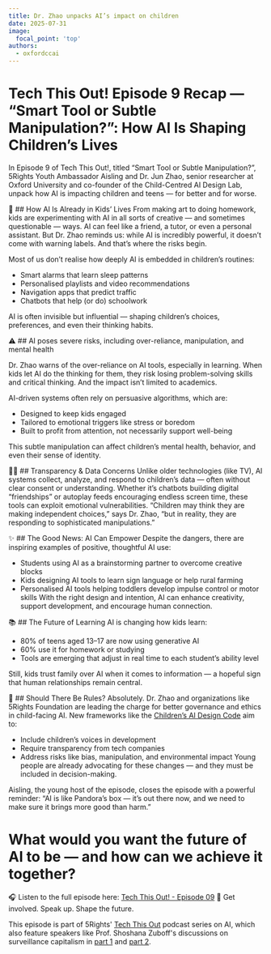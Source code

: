 ```yaml
---
title: Dr. Zhao unpacks AI’s impact on children 
date: 2025-07-31
image:
  focal_point: 'top'
authors:
  - oxfordccai
---
```



# Tech This Out! Episode 9 Recap — “Smart Tool or Subtle Manipulation?”: How AI Is Shaping Children’s Lives


In Episode 9 of Tech This Out!, titled “Smart Tool or Subtle Manipulation?”, 5Rights Youth Ambassador Aisling and Dr. Jun Zhao, senior researcher at Oxford University and co-founder of the Child-Centred AI Design Lab, unpack how AI is impacting children and teens — for better and for worse.


📱 ## How AI Is Already in Kids’ Lives
From making art to doing homework, kids are experimenting with AI in all sorts of creative — and sometimes questionable — ways. AI can feel like a friend, a tutor, or even a personal assistant. But Dr. Zhao reminds us: while AI is incredibly powerful, it doesn’t come with warning labels. And that’s where the risks begin.

Most of us don’t realise how deeply AI is embedded in children’s routines:
- Smart alarms that learn sleep patterns
- Personalised playlists and video recommendations
- Navigation apps that predict traffic
- Chatbots that help (or do) schoolwork

AI is often invisible but influential — shaping children’s choices, preferences, and even their thinking habits.

⚠️ ## AI poses severe risks, including over-reliance, manipulation, and mental health

Dr. Zhao warns of the over-reliance on AI tools, especially in learning. When kids let AI do the thinking for them, they risk losing problem-solving skills and critical thinking. And the impact isn’t limited to academics.

AI-driven systems often rely on persuasive algorithms, which are:
- Designed to keep kids engaged
- Tailored to emotional triggers like stress or boredom
- Built to profit from attention, not necessarily support well-being

This subtle manipulation can affect children’s mental health, behavior, and even their sense of identity.

🕵️‍♀️ ## Transparency & Data Concerns
Unlike older technologies (like TV), AI systems collect, analyze, and respond to children’s data — often without clear consent or understanding. Whether it’s chatbots building digital “friendships” or autoplay feeds encouraging endless screen time, these tools can exploit emotional vulnerabilities.
“Children may think they are making independent choices,” says Dr. Zhao, “but in reality, they are responding to sophisticated manipulations.”


✨ ## The Good News: AI Can Empower
Despite the dangers, there are inspiring examples of positive, thoughtful AI use:
- Students using AI as a brainstorming partner to overcome creative blocks
- Kids designing AI tools to learn sign language or help rural farming
- Personalised AI tools helping toddlers develop impulse control or motor skills
With the right design and intention, AI can enhance creativity, support development, and encourage human connection.

📚 ## The Future of Learning
AI is changing how kids learn:
- 80% of teens aged 13–17 are now using generative AI
- 60% use it for homework or studying
- Tools are emerging that adjust in real time to each student’s ability level

Still, kids trust family over AI when it comes to information — a hopeful sign that human relationships remain central.

🧠 ## Should There Be Rules?
Absolutely. Dr. Zhao and organizations like 5Rights Foundation are leading the charge for better governance and ethics in child-facing AI. New frameworks like the [Children’s AI Design Code](https://5rightsfoundation.com/children-and-ai-code-of-conduct/) aim to:
- Include children’s voices in development
- Require transparency from tech companies
- Address risks like bias, manipulation, and environmental impact
Young people are already advocating for these changes — and they must be included in decision-making.


Aisling, the young host of the episode, closes the episode with a powerful reminder: “AI is like Pandora’s box — it’s out there now, and we need to make sure it brings more good than harm.”

# What would you want the future of AI to be — and how can we achieve it together?

🎧 Listen to the full episode here: [Tech This Out! - Episode 09](https://lnkd.in/d6dU_2az)
📢 Get involved. Speak up. Shape the future.

This episode is part of 5Rights' [Tech This Out](https://5rightsfoundation.com/our-work/youth-engagement/tech-this-out/) podcast series on AI, which also feature speakers like Prof. Shoshana Zuboff's discussions on surveillance capitalism in [part 1](https://fiverights.podbean.com/e/ep-6-–-whos-watching-how-tech-companies-profit-from-children-s-data-part-1/) and [part 2](https://fiverights.podbean.com/e/whos-watching-how-surveillance-capitalism-threatens-children-–-and-democracy-part-2/).
